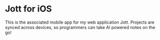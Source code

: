 # Jott for iOS
This is the associated mobile app for my web application Jott. Projects are synced across devices, so programmers can take AI powered notes on the go!
